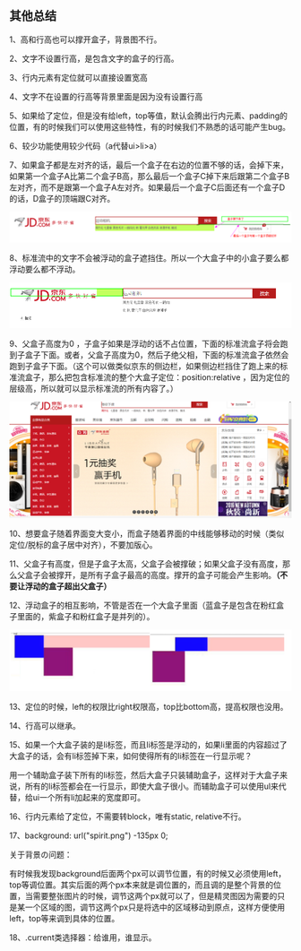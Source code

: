 ## 其他总结



1、高和行高也可以撑开盒子，背景图不行。

2、文字不设置行高，是包含文字的盒子的行高。

3、行内元素有定位就可以直接设置宽高

4、文字不在设置的行高等背景里面是因为没有设置行高

5、如果给了定位，但是没有给left，top等值，默认会腾出行内元素、padding的位置，有的时候我们可以使用这些特性，有的时候我们不熟悉的话可能产生bug。

6、较少功能使用较少代码（a代替ui>li>a）

7、如果盒子都是左对齐的话，最后一个盒子在右边的位置不够的话，会掉下来，如果第一个盒子A比第二个盒子B高，那么最后一个盒子C掉下来后跟第二个盒子B左对齐，而不是跟第一个盒子A左对齐。如果最后一个盒子C后面还有一个盒子D的话，D盒子的顶端跟C对齐。

![](images/3.png)



8、标准流中的文字不会被浮动的盒子遮挡住。所以一个大盒子中的小盒子要么都浮动要么都不浮动。

![](images/4.png)



9、父盒子高度为0 ，子盒子如果是浮动的话不占位置，下面的标准流盒子将会跑到子盒子下面。或者，父盒子高度为0，然后子绝父相，下面的标准流盒子依然会跑到子盒子下面。（这个可以做类似京东的侧边栏，如果侧边栏挡住了跑上来的标准流盒子，那么把包含标准流的整个大盒子定位：position:relative ，因为定位的层级高，所以就可以显示标准流的所有内容了。）



![](images/5.png)



10、想要盒子随着界面变大变小，而盒子随着界面的中线能够移动的时候（类似定位/脱标的盒子居中对齐），不要加版心。

11、父盒子有高度，但是子盒子太高，父盒子会被撑破；如果父盒子没有高度，那么父盒子会被撑开，是所有子盒子最高的高度。撑开的盒子可能会产生影响。**（不要让浮动的盒子超出父盒子）**

12、浮动盒子的相互影响，不管是否在一个大盒子里面（蓝盒子是包含在粉红盒子里面的，紫盒子和粉红盒子是并列的）。



![](images/6.png)

 

13、定位的时候，left的权限比right权限高，top比bottom高，提高权限也没用。



14、行高可以继承。

15、如果一个大盒子装的是li标签，而且li标签是浮动的，如果li里面的内容超过了大盒子的话，会有li标签掉下来，如何使得所有的li标签在一行显示呢？

用一个辅助盒子装下所有的li标签，然后大盒子只装辅助盒子，这样对于大盒子来说，所有的li标签都会在一行显示，即使大盒子很小。而辅助盒子可以使用ul来代替，给ui一个所有li加起来的宽度即可。



16、行内元素给了定位，不需要转block，唯有static, relative不行。



17、background: url("spirit.png") -135px 0;

关于背景の问题：

有时候我发现background后面两个px可以调节位置，有的时候又必须使用left，top等调位置。其实后面的两个px本来就是调位置的，而且调的是整个背景的位置，当需要整张图片的时候，调节这两个px就可以了，但是精灵图因为需要的只是某一个区域的图，调节这两个px只是将选中的区域移动到原点，这样方便使用left，top等来调到具体的位置。

 

18、.current类选择器：给谁用，谁显示。









